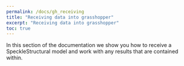 ```yaml
---
permalink: /docs/gh_receiving
title: "Receiving data into grasshopper"
excerpt: "Receiving data into grasshopper"
toc: true
---
```


In this section of the documentation we show you how to receive a SpeckleStructural model and work with any results that are contained within.